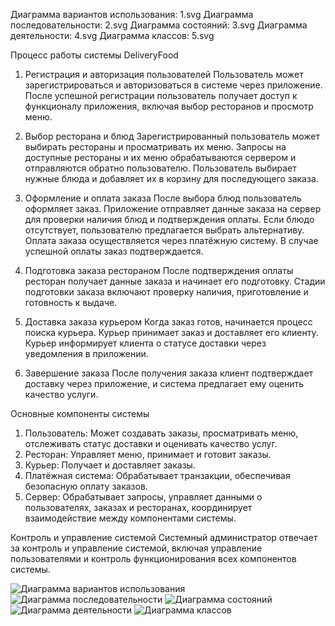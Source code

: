 Диаграмма вариантов использования: 1.svg
Диаграмма последовательности: 2.svg
Диаграмма состояний: 3.svg
Диаграмма деятельности: 4.svg
Диаграмма классов: 5.svg

Процесс работы системы DeliveryFood

1. Регистрация и авторизация пользователей
Пользователь может зарегистрироваться и авторизоваться в системе через приложение. После успешной регистрации пользователь получает доступ к функционалу приложения, включая выбор ресторанов и просмотр меню.

2. Выбор ресторана и блюд
Зарегистрированный пользователь может выбирать рестораны и просматривать их меню. Запросы на доступные рестораны и их меню обрабатываются сервером и отправляются обратно пользователю. Пользователь выбирает нужные блюда и добавляет их в корзину для последующего заказа.

3. Оформление и оплата заказа
После выбора блюд пользователь оформляет заказ. Приложение отправляет данные заказа на сервер для проверки наличия блюд и подтверждения оплаты. Если блюдо отсутствует, пользователю предлагается выбрать альтернативу. Оплата заказа осуществляется через платёжную систему. В случае успешной оплаты заказ подтверждается.

4. Подготовка заказа рестораном
После подтверждения оплаты ресторан получает данные заказа и начинает его подготовку. Стадии подготовки заказа включают проверку наличия, приготовление и готовность к выдаче.

5. Доставка заказа курьером
Когда заказ готов, начинается процесс поиска курьера. Курьер принимает заказ и доставляет его клиенту. Курьер информирует клиента о статусе доставки через уведомления в приложении.

6. Завершение заказа
После получения заказа клиент подтверждает доставку через приложение, и система предлагает ему оценить качество услуги.

Основные компоненты системы

1. Пользователь: Может создавать заказы, просматривать меню, отслеживать статус доставки и оценивать качество услуг.
2. Ресторан: Управляет меню, принимает и готовит заказы.
3. Курьер: Получает и доставляет заказы.
4. Платёжная система: Обрабатывает транзакции, обеспечивая безопасную оплату заказов.
5. Сервер: Обрабатывает запросы, управляет данными о пользователях, заказах и ресторанах, координирует взаимодействие между компонентами системы.

Контроль и управление системой
Системный администратор отвечает за контроль и управление системой, включая управление пользователями и контроль функционирования всех компонентов системы.

![Диаграмма вариантов использования](1.svg)
![Диаграмма последовательности](2.svg)
![Диаграмма состояний](3.svg)
![Диаграмма деятельности](4.svg)
![Диаграмма классов](5.svg)
